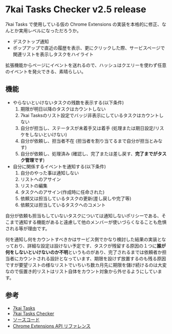 # 7kai Tasks Checker v2.5 release

7kai Tasks で使用している仮の Chrome Extensions の実装を本格的に修正、なんとか実用レベルになっただろうか。

- デスクトップ通知
- ポップアップで直近の履歴を表示、更にクリックした際、サービスページで関連リストを表示しタスクをハイライト

拡張機能からページにイベントを送れるので、ハッシュはクエリーを使わず任意のイベントを発火できる、素晴らしい。

## 機能

- やらないといけないタスクの残数を表示する(以下条件)
    1. 期限が明日以降のタスクはカウントしない
    2. 7kai Tasksのリスト設定でバッジ非表示にしているタスクはカウントしない
    3. 自分が担当し、ステータスが未着手又は着手 (処理または期日設定/リスケをしないといけない)
    4. 自分が依頼し、担当者不在 (担当者を割り当てるまで自分が担当とみなす)
    5. 自分が依頼し、処理済み (確認し、完了または差し戻す、**完了までがタスク管理です**)
- 自分に関係するイベントを通知する(以下条件)
    1. 自分のやった事は通知しない
    2. リストへのアサイン
    3. リストの編集
    4. タスクへのアサイン(作成時に任命された)
    5. 依頼又は担当しているタスクの更新(差し戻しや完了等)
    6. 依頼又は担当しているタスクへのコメント

自分が依頼も担当もしていないタスクについては通知しないポリシーである、そこまで通知する機能があると遠慮して他のメンバーが使いづらくなることも危惧される等が理由です。

何を通知し何をカウントすべきかはサービス側でかなり検討した結果の実装となっており、詳細な設定は設けない予定です、タスクが残留する原因の１つに**誰が何をしないといけないのか不明**というものがあり、完了されるまでは依頼者か担当者にカウントされる設計となっています、期限を設けず放置するのも残る原因ですが要望リストの様なリストでいちいち数カ月先に期限を儲け続けるのは大変なので仮置き的リストはリスト自体をカウント対象から外せるようにしています。

## 参考
- [7kai Tasks](http://tasks.7kai.org/)
- [7kai Tasks Checker](https://chrome.google.com/webstore/detail/dolhpjcchfcnkcanamhgcgbnmcogdank)
- [ソースコード](https://github.com/s-aska/7kai-Tasks/tree/master/extensions/7kai-tasks-checker/src)
- [Chrome Extensions API リファレンス](http://dev.screw-axis.com/doc/chrome_extensions/)
